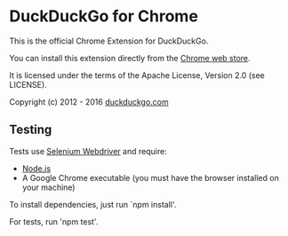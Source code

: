 # DuckDuckGo for Chrome

This is the official Chrome Extension for DuckDuckGo.

You can install this extension directly from the [Chrome web store](https://chrome.google.com/webstore/detail/duckduckgo-for-chrome/bpphkkgodbfncbcpgopijlfakfgmclao?hl=en).

It is licensed under the terms of the Apache License, Version 2.0 (see LICENSE).

Copyright (c) 2012 - 2016 [duckduckgo.com](https://duckduckgo.com)

## Testing
Tests use [Selenium Webdriver](http://seleniumhq.github.io/selenium/docs/api/javascript/index.html) and require:
- [Node.js](https://nodejs.org/en/)
- A Google Chrome executable (you must have the browser installed on your machine)

To install dependencies, just run `npm install'.

For tests, run 'npm test'.
